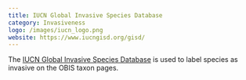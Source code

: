 ```yaml
---
title: IUCN Global Invasive Species Database
category: Invasiveness
logo: /images/iucn_logo.png
website: https://www.iucngisd.org/gisd/
---
```


The [IUCN Global Invasive Species Database](http://www.iucngisd.org/gisd/) is used to label species as invasive on the OBIS taxon pages. 